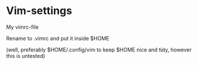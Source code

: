 # Vim-settings

My vimrc-file

Rename to .vimrc and put it inside $HOME 

(well, preferably $HOME/.config/vim to keep $HOME nice and tidy, however this is untested)
